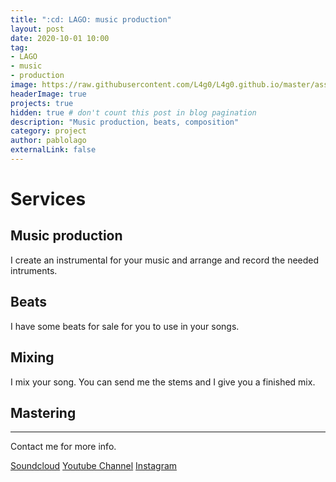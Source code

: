 ```yaml
---
title: ":cd: LAGO: music production"
layout: post
date: 2020-10-01 10:00
tag:
- LAGO
- music
- production
image: https://raw.githubusercontent.com/L4g0/L4g0.github.io/master/assets/images/YTLAGO.png
headerImage: true
projects: true
hidden: true # don't count this post in blog pagination
description: "Music production, beats, composition"
category: project
author: pablolago
externalLink: false
---
```

# Services
## Music production
I create an instrumental for your music and arrange and record the needed intruments.

## Beats
I have some beats for sale for you to use in your songs.

## Mixing
I mix your song. You can send me the stems and I give you a finished mix.

## Mastering

---
Contact me for more info.

[Soundcloud](https://soundcloud.com/soylago/)
[Youtube Channel](https://www.youtube.com/channel/UCLa6JuCw3ND4arrhQngJyvQ)
[Instagram](https://instagram.com/lagoproduce)


